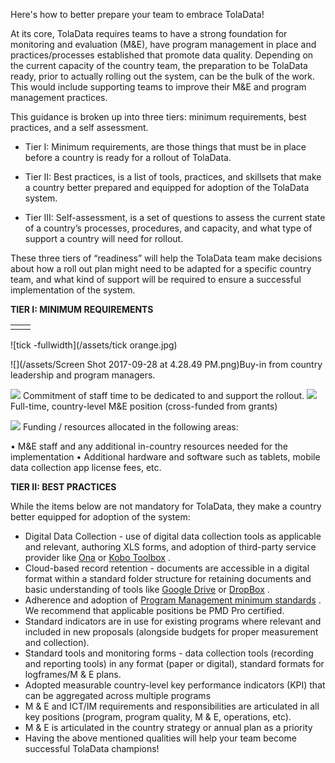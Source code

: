 Here's how to better prepare your team to embrace TolaData!

At its core, TolaData requires teams to have a strong foundation for monitoring and evaluation \(M&E\), have program management in place and practices/processes established that promote data quality. Depending on the current capacity of the country team, the preparation to be TolaData ready, prior to actually rolling out the system, can be the bulk of the work. This would include supporting teams to improve their M&E and program management practices.

This guidance is broken up into three tiers: minimum requirements, best practices, and a self assessment.

* Tier I: Minimum requirements, are those things that must be in place before a country is ready for a rollout of TolaData.

* Tier II: Best practices, is a list of tools, practices, and skillsets that make a country better prepared and equipped for adoption of the TolaData system.

* Tier III: Self-assessment, is a set of questions to assess the current state of a country’s processes, procedures, and capacity, and what type of support a country will need for rollout.

These three tiers of “readiness” will help the TolaData team make decisions about how a roll out plan might need to be adapted for a specific country team, and what kind of support will be required to ensure a successful implementation of the system.

**TIER I: MINIMUM REQUIREMENTS**

|  |  |
| :--- | :--- |
|  |  |


![tick -fullwidth](/assets/tick orange.jpg)


![](/assets/Screen Shot 2017-09-28 at 4.28.49 PM.png)Buy-in from country leadership and program managers.

![](https://s3.amazonaws.com/cdn.freshdesk.com/data/helpdesk/attachments/production/32000452732/original/XKJA9kzFPjcK0fuU8936w_auiClOUJRrNw.png?1506528835)  Commitment of staff time to be dedicated to and support the rollout.
![](https://s3.amazonaws.com/cdn.freshdesk.com/data/helpdesk/attachments/production/32000452732/original/XKJA9kzFPjcK0fuU8936w_auiClOUJRrNw.png?1506528835)  Full-time, country-level M&E position \(cross-funded from grants\)

![](https://s3.amazonaws.com/cdn.freshdesk.com/data/helpdesk/attachments/production/32000452732/original/XKJA9kzFPjcK0fuU8936w_auiClOUJRrNw.png?1506528835)  Funding / resources allocated in the following areas:

• M&E staff and any additional in-country resources needed for the implementation • Additional hardware and software such as tablets, mobile data collection app license fees, etc.

**TIER II: BEST PRACTICES**

While the items below are not mandatory for TolaData, they make a country better equipped for adoption of the system:

* Digital Data Collection - use of digital data collection tools as applicable and relevant, authoring XLS forms, and adoption of third-party service provider like
  [Ona](https://ona.io/)
  or
  [Kobo Toolbox](http://www.kobotoolbox.org/)
  .
* Cloud-based record retention - documents are accessible in a digital format within a standard folder structure for retaining documents and basic understanding of tools like
  [Google Drive](https://www.google.com/drive/)
  or
  [DropBox](https://www.dropbox.com/)
  .
* Adherence and adoption of
  [Program Management minimum standards](http://www.pm4ngos.com/the-guide-to-the-pmd-pro/)
  . We recommend that applicable positions be PMD Pro certified.
* Standard indicators are in use for existing programs where relevant and included in new proposals \(alongside budgets for proper measurement and collection\).
* Standard tools and monitoring forms - data collection tools \(recording and reporting tools\) in any format \(paper or digital\), standard formats for logframes/M
  &
  E plans.
* Adopted measurable country-level key performance indicators \(KPI\) that can be aggregated across multiple programs
* M
  &
  E and ICT/IM requirements and responsibilities are articulated in all key positions \(program, program quality, M
  &
  E, operations, etc\).
* M
  &
  E is articulated in the country strategy or annual plan as a priority
* Having the above mentioned qualities will help your team become successful TolaData champions!



